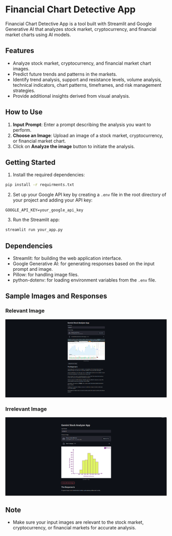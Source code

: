 # Financial Chart Detective App

Financial Chart Detective App is a tool built with Streamlit and Google Generative AI that analyzes stock market, cryptocurrency, and financial market charts using AI models.

## Features

- Analyze stock market, cryptocurrency, and financial market chart images.
- Predict future trends and patterns in the markets.
- Identify trend analysis, support and resistance levels, volume analysis, technical indicators, chart patterns, timeframes, and risk management strategies.
- Provide additional insights derived from visual analysis.

## How to Use

1. **Input Prompt**: Enter a prompt describing the analysis you want to perform.
2. **Choose an Image**: Upload an image of a stock market, cryptocurrency, or financial market chart.
3. Click on **Analyze the image** button to initiate the analysis.

## Getting Started

1. Install the required dependencies:

```bash
pip install -r requirments.txt
```

2. Set up your Google API key by creating a `.env` file in the root directory of your project and adding your API key:

```
GOOGLE_API_KEY=your_google_api_key
```

3. Run the Streamlit app:

```bash
streamlit run your_app.py
```

## Dependencies

- Streamlit: for building the web application interface.
- Google Generative AI: for generating responses based on the input prompt and image.
- Pillow: for handling image files.
- python-dotenv: for loading environment variables from the `.env` file.

## Sample Images and Responses

### Relevant Image
![Relevant Image](image/img1.png)


### Irrelevant Image
![Irrelevant Image](image/img2.png)


## Note

- Make sure your input images are relevant to the stock market, cryptocurrency, or financial markets for accurate analysis.
